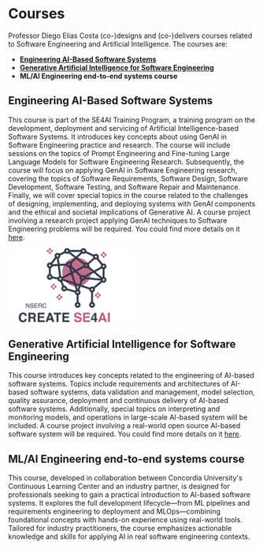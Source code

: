 # Courses


Professor Diego Elias Costa (co-)designs and (co-)delivers courses related to Software Engineering and Artificial Intelligence. The courses are:

- [**Engineering AI-Based Software Systems**](https://github.com/create-se4ai/engineering-ai-systems-course)
- [**Generative Artificial Intelligence for Software Engineering**](https://github.com/REALISELab/GenAI4SE-course)
- **ML/AI Engineering end-to-end systems course**

## Engineering AI-Based Software Systems

This course is part of the SE4AI Training Program, a training program on the development, deployment and servicing of Artificial Intelligence-based Software Systems. It introduces key concepts about using GenAI in Software Engineering practice and research. The course will include sessions on the topics of Prompt Engineering and Fine-tuning Large Language Models for Software Engineering Research. Subsequently, the course will focus on applying GenAI in Software Engineering research, covering the topics of Software Requirements, Software Design, Software Development, Software Testing, and Software Repair and Maintenance. Finally, we will cover special topics in the course related to the challenges of designing, implementing, and deploying systems with GenAI components and the ethical and societal implications of Generative AI. A course project involving a research project applying GenAI techniques to Software Engineering problems will be required.
You could find more details on it [here](https://github.com/create-se4ai/engineering-ai-systems-course).

<img src="../../static/img/se4ai-logo.png" alt="SE4AI Logo" width="50%" />


## Generative Artificial Intelligence for Software Engineering

This course introduces key concepts related to the engineering of AI-based software systems. Topics include requirements and architectures of AI-based software systems, data validation and management, model selection, quality assurance, deployment and continuous delivery of AI-based software systems. Additionally, special topics on interpreting and monitoring models, and operations in large-scale AI-based system will be included. A course project involving a real-world open source AI-based software system will be required.
You could find more details on it [here](https://github.com/REALISELab/GenAI4SE-course).

## ML/AI Engineering end-to-end systems course

This course, developed in collaboration between Concordia University's Continuous Learning Center and an industry partner, is designed for professionals seeking to gain a practical introduction to AI-based software systems. It explores the full development lifecycle—from ML pipelines and requirements engineering to deployment and MLOps—combining foundational concepts with hands-on experience using real-world tools. Tailored for industry practitioners, the course emphasizes actionable knowledge and skills for applying AI in real software engineering contexts.